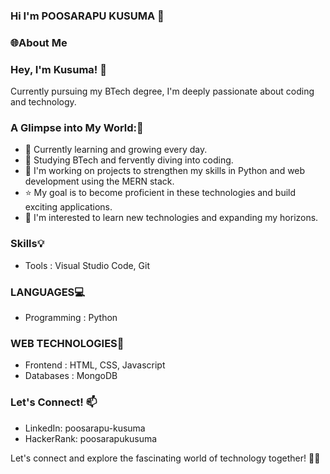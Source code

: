 ###  Hi I'm POOSARAPU KUSUMA 👋


### 🌐About Me

### Hey, I'm Kusuma! 👋

Currently pursuing my BTech degree, I'm deeply passionate about coding and technology. 
### A Glimpse into My World:📝

* 🌱 Currently learning and growing every day.
* 👯 Studying BTech and fervently diving into coding.
* 🚀 I'm working on projects to strengthen my skills in Python and web development using the MERN stack.
* ⭐ My goal is to become proficient in these technologies and build exciting applications.
* 👀 I'm interested to learn new technologies and expanding my horizons.



### Skills💡
* Tools : Visual Studio Code, Git
### LANGUAGES💻

* Programming : Python

### WEB TECHNOLOGIES🌈

* Frontend : HTML, CSS, Javascript
* Databases : MongoDB


### Let's Connect! 📫
* LinkedIn: poosarapu-kusuma
* HackerRank: poosarapukusuma


Let's connect and explore the fascinating world of technology together! 🚀✨
